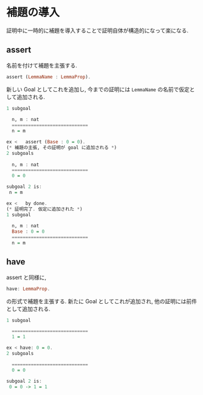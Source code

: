 # 補題の導入

証明中に一時的に補題を導入することで証明自体が構造的になって楽になる.

## assert

名前を付けて補題を主張する.

```haskell
assert (LemmaName : LemmaProp).
```

新しい Goal としてこれを追加し, 今までの証明には `LemmaName` の名前で仮定として追加される.

```haskell
1 subgoal
  
  n, m : nat
  ============================
  n = m

ex <   assert (Base : 0 = 0).
(* 補題の主張, その証明が goal に追加される *)
2 subgoals
  
  n, m : nat
  ============================
  0 = 0

subgoal 2 is:
 n = m

ex <   by done.
(* 証明完了. 仮定に追加された *)
1 subgoal
  
  n, m : nat
  Base : 0 = 0
  ============================
  n = m
```

## have

assert と同様に,

```haskell
have: LemmaProp.
```

の形式で補題を主張する.
新たに Goal としてこれが追加され,
他の証明には前件として追加される.

```haskell
1 subgoal

  ============================
  1 = 1

ex < have: 0 = 0.
2 subgoals

  ============================
  0 = 0

subgoal 2 is:
 0 = 0 -> 1 = 1
```
